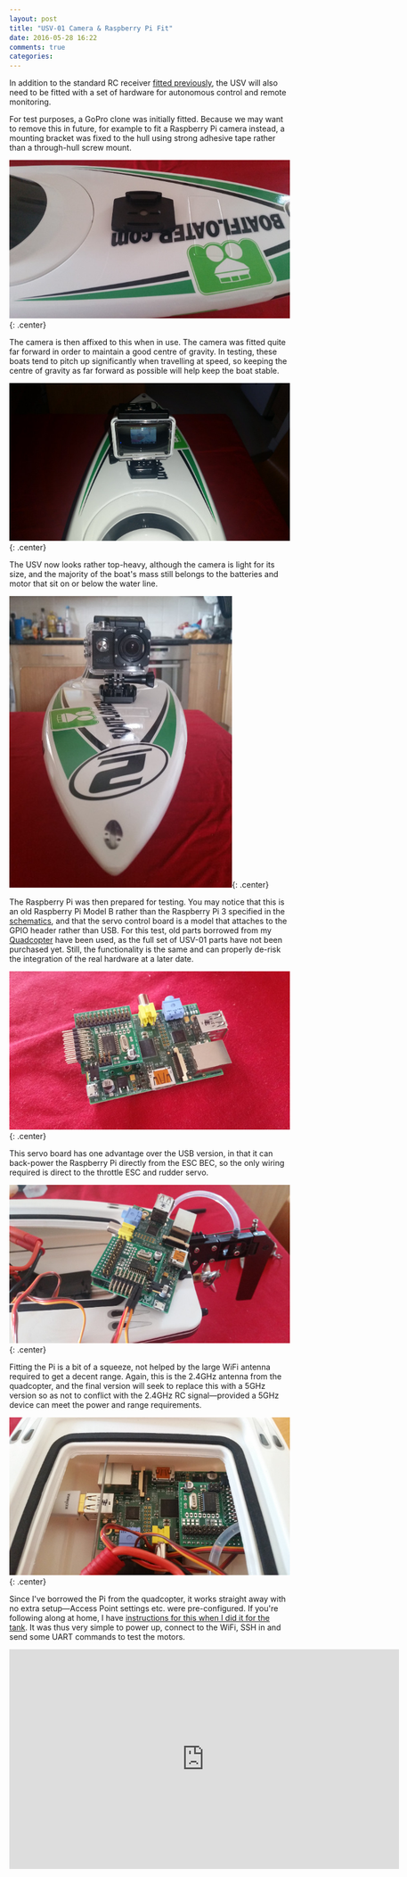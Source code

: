 ```yaml
---
layout: post
title: "USV-01 Camera & Raspberry Pi Fit"
date: 2016-05-28 16:22
comments: true
categories: 
---
```


In addition to the standard RC receiver [fitted previously](../usv-01-rc-electronics-fit), the USV will also need to be fitted with a set of hardware for autonomous control and remote monitoring.

For test purposes, a GoPro clone was initially fitted. Because we may want to remove this in future, for example to fit a Raspberry Pi camera instead, a mounting bracket was fixed to the hull using strong adhesive tape rather than a through-hull screw mount.

![GoPro Mount](/hardware/usv-01/gopromount.jpg){: .center}

The camera is then affixed to this when in use. The camera was fitted quite far forward in order to maintain a good centre of gravity. In testing, these boats tend to pitch up significantly when travelling at speed, so keeping the centre of gravity as far forward as possible will help keep the boat stable.

![GoPro fitted](/hardware/usv-01/goprofitted.jpg){: .center}

The USV now looks rather top-heavy, although the camera is light for its size, and the majority of the boat's mass still belongs to the batteries and motor that sit on or below the water line.

![Top heavy](/hardware/usv-01/goprotopheavy.jpg){: .center}

The Raspberry Pi was then prepared for testing. You may notice that this is an old Raspberry Pi Model B rather than the Raspberry Pi 3 specified in the [schematics](../usv-01-schematics), and that the servo control board is a model that attaches to the GPIO header rather than USB. For this test, old parts borrowed from my [Quadcopter](../quadcopter) have been used, as the full set of USV-01 parts have not been purchased yet. Still, the functionality is the same and can properly de-risk the integration of the real hardware at a later date.

![Raspberry Pi and Servo board](/hardware/usv-01/rpi.jpg){: .center}

This servo board has one advantage over the USB version, in that it can back-power the Raspberry Pi directly from the ESC BEC, so the only wiring required is direct to the throttle ESC and rudder servo.

![Raspberry Pi attached to servo leads](/hardware/usv-01/piontop.jpg){: .center}

Fitting the Pi is a bit of a squeeze, not helped by the large WiFi antenna required to get a decent range. Again, this is the 2.4GHz antenna from the quadcopter, and the final version will seek to replace this with a 5GHz version so as not to conflict with the 2.4GHz RC signal&mdash;provided a 5GHz device can meet the power and range requirements.

![Raspberry Pi fitted inside USV](/hardware/usv-01/pifitted.jpg){: .center}

Since I've borrowed the Pi from the quadcopter, it works straight away with no extra setup&mdash;Access Point settings etc. were pre-configured. If you're following along at home, I have [instructions for this when I did it for the tank](../tank-day-22-i-occidentally-a-whole-access-point/). It was thus very simple to power up, connect to the WiFi, SSH in and send some UART commands to test the motors.

<center><iframe src="https://player.vimeo.com/video/168463091?title=0&byline=0&portrait=0" width="700" height="394" frameborder="0" webkitallowfullscreen mozallowfullscreen allowfullscreen></iframe></center>
